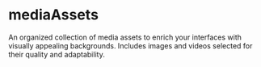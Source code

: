 # mediaAssets
An organized collection of media assets to enrich your interfaces with visually appealing backgrounds. Includes images and videos selected for their quality and adaptability.
